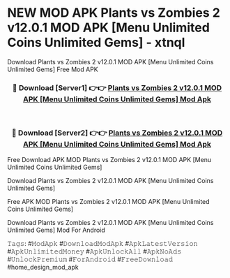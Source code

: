 # NEW MOD APK Plants vs Zombies 2 v12.0.1 MOD APK [Menu Unlimited Coins Unlimited Gems] - xtnql
Download Plants vs Zombies 2 v12.0.1 MOD APK [Menu Unlimited Coins Unlimited Gems] Free Mod APK

<div align="center">
<h3>🔴 Download [Server1] 👉👉 <a href="https://apk-comot.site?title=Plants_vs_Zombies_2_v12.0.1_MOD_APK_[Menu_Unlimited_Coins_Unlimited_Gems]">Plants vs Zombies 2 v12.0.1 MOD APK [Menu Unlimited Coins Unlimited Gems] Mod Apk</a></h3><br>

<h3>🔴 Download [Server2] 👉👉 <a href="https://apk-comot.site?title=Plants_vs_Zombies_2_v12.0.1_MOD_APK_[Menu_Unlimited_Coins_Unlimited_Gems]">Plants vs Zombies 2 v12.0.1 MOD APK [Menu Unlimited Coins Unlimited Gems] Mod Apk</a></h3>
</div>


Free Download APK MOD Plants vs Zombies 2 v12.0.1 MOD APK [Menu Unlimited Coins Unlimited Gems]

Download Plants vs Zombies 2 v12.0.1 MOD APK [Menu Unlimited Coins Unlimited Gems] 

Free APK MOD Plants vs Zombies 2 v12.0.1 MOD APK [Menu Unlimited Coins Unlimited Gems] 

Download Plants vs Zombies 2 v12.0.1 MOD APK [Menu Unlimited Coins Unlimited Gems] Mod For Android

𝚃𝚊𝚐𝚜: #𝙼𝚘𝚍𝙰𝚙𝚔 #𝙳𝚘𝚠𝚗𝚕𝚘𝚊𝚍𝙼𝚘𝚍𝙰𝚙𝚔 #𝙰𝚙𝚔𝙻𝚊𝚝𝚎𝚜𝚝𝚅𝚎𝚛𝚜𝚒𝚘𝚗 #𝙰𝚙𝚔𝚄𝚗𝚕𝚒𝚖𝚒𝚝𝚎𝚍𝙼𝚘𝚗𝚎𝚢 #𝙰𝚙𝚔𝚄𝚗𝚕𝚘𝚌𝚔𝙰𝚕𝚕 #𝙰𝚙𝚔𝙽𝚘𝙰𝚍𝚜 #𝚄𝚗𝚕𝚘𝚌𝚔𝙿𝚛𝚎𝚖𝚒𝚞𝚖 #𝙵𝚘𝚛𝙰𝚗𝚍𝚛𝚘𝚒𝚍 #𝙵𝚛𝚎𝚎𝙳𝚘𝚠𝚗𝚕𝚘𝚊𝚍 #home_design_mod_apk
